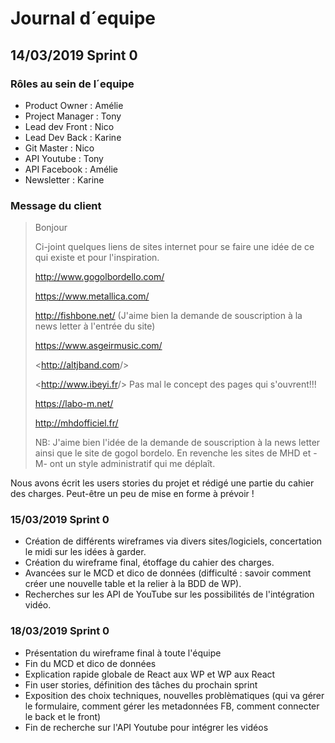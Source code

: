 # Journal d´equipe

## 14/03/2019 Sprint 0

### Rôles au sein de l´equipe

- Product Owner : Amélie
- Project Manager : Tony
- Lead dev Front : Nico
- Lead Dev Back : Karine
- Git Master : Nico
- API Youtube : Tony
- API Facebook : Amélie
- Newsletter : Karine

### Message du client

>Bonjour
>
>Ci-joint quelques liens de sites internet pour se faire une idée de ce qui existe et pour l'inspiration.
>
><http://www.gogolbordello.com/>
>
><https://www.metallica.com/>
>
><http://fishbone.net/> (J'aime bien la demande de souscription à la news letter à l'entrée du site)
>
><https://www.asgeirmusic.com/>
>
><<http://altjband.com>/>
>
><<http://www.ibeyi.fr>/> Pas mal le concept des pages qui s'ouvrent!!!
>
><https://labo-m.net/>
>
><http://mhdofficiel.fr/>
>
>NB: J'aime bien l'idée de la demande de souscription à la news letter ainsi que le site de gogol bordelo. En revenche les sites de MHD et -M- ont un style administratif qui me déplaît.

Nous avons écrit les users stories du projet et rédigé une partie du cahier des charges. Peut-être un peu de mise en forme à prévoir !

### 15/03/2019 Sprint 0

- Création de différents wireframes via divers sites/logiciels, concertation le midi sur les idées à garder.
- Création du wireframe final, étoffage du cahier des charges.
- Avancées sur le MCD et dico de données (difficulté : savoir comment créer une nouvelle table et la relier à la BDD de WP).
- Recherches sur les API de YouTube sur les possibilités de l'intégration vidéo.

### 18/03/2019 Sprint 0

- Présentation du wireframe final à toute l'équipe
- Fin du MCD et dico de données
- Explication rapide globale de React aux WP et WP aux React
- Fin user stories, définition des tâches du prochain sprint
- Exposition des choix techniques, nouvelles problèmatiques (qui va gérer le formulaire, comment gérer les metadonnées FB, comment connecter le back et le front)
- Fin de recherche sur l'API Youtube pour intégrer les vidéos